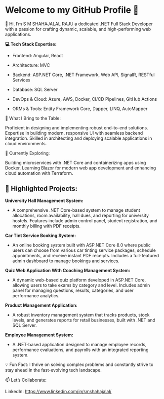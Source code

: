 # Welcome to my GitHub Profile  👋

👋 Hi, I’m S M SHAHAJALAL RAJU a dedicated .NET Full Stack Developer with a passion for crafting dynamic, scalable, and high-performing web applications.

**💻 Tech Stack Expertise:**

- Frontend: Angular, React 
- Architecture: MVC

- Backend: ASP.NET Core, .NET Framework, Web API, SignalR, RESTful Services

- Database: SQL Server

- DevOps & Cloud: Azure, AWS, Docker, CI/CD Pipelines, GitHub Actions

- ORMs & Tools: Entity Framework Core, Dapper, LINQ, AutoMapper

🚀 What I Bring to the Table:

Proficient in designing and implementing robust end-to-end solutions.
Expertise in building modern, responsive UI with seamless backend integration.
Skilled in architecting and deploying scalable applications in cloud environments.

🌱 Currently Exploring:

Building microservices with .NET Core and containerizing apps using Docker.
Learning Blazor for modern web app development and enhancing cloud automation with Terraform.

## 📂 Highlighted Projects:
**University Hall Management System:** 
- A comprehensive .NET Core-based system to manage student allocations, room availability, hall dues, and reporting for university hostels. Features include admin control panel, student registration, and monthly billing with PDF receipts.

**Car Tint Service Booking System:**
- An online booking system built with ASP.NET Core 8.0 where public users can choose from various car tinting service packages, schedule appointments, and receive instant PDF receipts. Includes a full-featured admin dashboard to manage bookings and services.

**Quiz Web Application With Coaching Management System:**
- A dynamic web-based quiz platform developed in ASP.NET Core, allowing users to take exams by category and level. Includes admin panel for managing questions, results, categories, and user performance analytics.

**Product Management Application:** 
- A robust inventory management system that tracks products, stock levels, and generates reports for retail businesses, built with .NET and SQL Server.

**Employee Management System:** 
- A .NET-based application designed to manage employee records, performance evaluations, and payrolls with an integrated reporting system.


💡 Fun Fact: 
I thrive on solving complex problems and constantly strive to stay ahead in the fast-evolving tech landscape.

📫 Let’s Collaborate:

LinkedIn: https://www.linkedin.com/in/smshahajalal/

